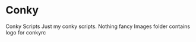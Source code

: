 # Conky
Conky Scripts
Just my conky scripts.  Nothing fancy
Images folder contains logo for conkyrc
